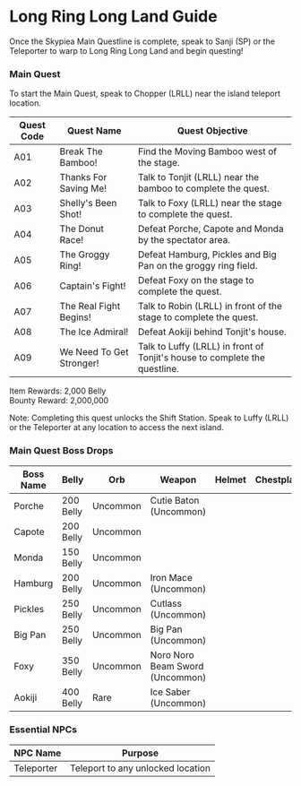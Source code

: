 # Long Ring Long Land Guide

Once the Skypiea Main Questline is complete, speak to Sanji (SP) or the Teleporter to warp to Long Ring Long Land and begin questing!

### Main Quest

To start the Main Quest, speak to Chopper (LRLL) near the island teleport location.

| Quest Code| Quest Name                | Quest Objective|
|-----------|-----------                |-----------|
| A01       | Break The Bamboo!         |Find the Moving Bamboo west of the stage.|
| A02       | Thanks For Saving Me!     |Talk to Tonjit (LRLL) near the bamboo to complete the quest.|
| A03       | Shelly's Been Shot!       |Talk to Foxy (LRLL) near the stage to complete the quest.|
| A04       | The Donut Race!           |Defeat Porche, Capote and Monda by the spectator area.|
| A05       | The Groggy Ring!          |Defeat Hamburg, Pickles and Big Pan on the groggy ring field.|
| A06       | Captain's Fight!          |Defeat Foxy on the stage to complete the quest.|
| A07       | The Real Fight Begins!    |Talk to Robin (LRLL) in front of the stage to complete the quest.|
| A08       | The Ice Admiral!          |Defeat Aokiji behind Tonjit's house.|
| A09       | We Need To Get Stronger!  |Talk to Luffy (LRLL) in front of Tonjit's house to complete the questline.|

Item Rewards: 2,000 Belly<br>
Bounty Reward: 2,000,000

Note: Completing this quest unlocks the Shift Station. Speak to Luffy (LRLL) or the Teleporter at any location to access the next island.

### Main Quest Boss Drops

| Boss Name | Belly     | Orb      | Weapon                         | Helmet    | Chestplate | Leggings  | Boots     | Other           |
|-----------|-----------|----------|-----------                     |-----------|----------- |-----------|-----------|-----------      |
| Porche    | 200 Belly | Uncommon | Cutie Baton (Uncommon)         |           |            |           |           |                 |
| Capote    | 200 Belly | Uncommon |                                |           |            |           |           |                 |
| Monda     | 150 Belly | Uncommon |                                |           |            |           |           |                 |
| Hamburg   | 200 Belly | Uncommon | Iron Mace (Uncommon)           |           |            |           |           |                 |
| Pickles   | 250 Belly | Uncommon | Cutlass (Uncommon)             |           |            |           |           |                 |
| Big Pan   | 250 Belly | Uncommon | Big Pan (Uncommon)             |           |            |           |           |                 |
| Foxy      | 350 Belly | Uncommon | Noro Noro Beam Sword (Uncommon)|           |            |           |           | Noro Fragment   |
| Aokiji    | 400 Belly | Rare     | Ice Saber (Uncommon)           |           |            |           |           |                 |


### Essential NPCs

| NPC Name         | Purpose                                        |
|-------------     |-----------                                     |
| Teleporter       | Teleport to any unlocked location              |